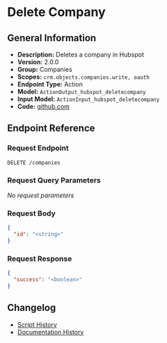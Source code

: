 <!-- BEGIN GENERATED CONTENT -->
# Delete Company

## General Information

- **Description:** Deletes a company in Hubspot
- **Version:** 2.0.0
- **Group:** Companies
- **Scopes:** `crm.objects.companies.write, oauth`
- **Endpoint Type:** Action
- **Model:** `ActionOutput_hubspot_deletecompany`
- **Input Model:** `ActionInput_hubspot_deletecompany`
- **Code:** [github.com](https://github.com/NangoHQ/integration-templates/tree/main/integrations/hubspot/actions/delete-company.ts)


## Endpoint Reference

### Request Endpoint

`DELETE /companies`

### Request Query Parameters

_No request parameters_

### Request Body

```json
{
  "id": "<string>"
}
```

### Request Response

```json
{
  "success": "<boolean>"
}
```

## Changelog

- [Script History](https://github.com/NangoHQ/integration-templates/commits/main/integrations/hubspot/actions/delete-company.ts)
- [Documentation History](https://github.com/NangoHQ/integration-templates/commits/main/integrations/hubspot/actions/delete-company.md)

<!-- END  GENERATED CONTENT -->

